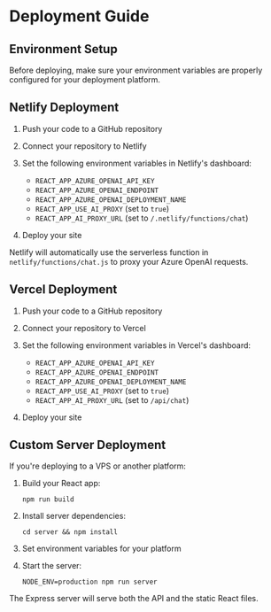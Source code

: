 # Deployment Guide

## Environment Setup

Before deploying, make sure your environment variables are properly configured for your deployment platform.

## Netlify Deployment

1. Push your code to a GitHub repository

2. Connect your repository to Netlify

3. Set the following environment variables in Netlify's dashboard:
   - `REACT_APP_AZURE_OPENAI_API_KEY`
   - `REACT_APP_AZURE_OPENAI_ENDPOINT`
   - `REACT_APP_AZURE_OPENAI_DEPLOYMENT_NAME`
   - `REACT_APP_USE_AI_PROXY` (set to `true`)
   - `REACT_APP_AI_PROXY_URL` (set to `/.netlify/functions/chat`)

4. Deploy your site

Netlify will automatically use the serverless function in `netlify/functions/chat.js` to proxy your Azure OpenAI requests.

## Vercel Deployment

1. Push your code to a GitHub repository

2. Connect your repository to Vercel

3. Set the following environment variables in Vercel's dashboard:
   - `REACT_APP_AZURE_OPENAI_API_KEY`
   - `REACT_APP_AZURE_OPENAI_ENDPOINT`
   - `REACT_APP_AZURE_OPENAI_DEPLOYMENT_NAME`
   - `REACT_APP_USE_AI_PROXY` (set to `true`)
   - `REACT_APP_AI_PROXY_URL` (set to `/api/chat`)

4. Deploy your site

## Custom Server Deployment

If you're deploying to a VPS or another platform:

1. Build your React app:
   ```
   npm run build
   ```

2. Install server dependencies:
   ```
   cd server && npm install
   ```

3. Set environment variables for your platform

4. Start the server:
   ```
   NODE_ENV=production npm run server
   ```

The Express server will serve both the API and the static React files.
